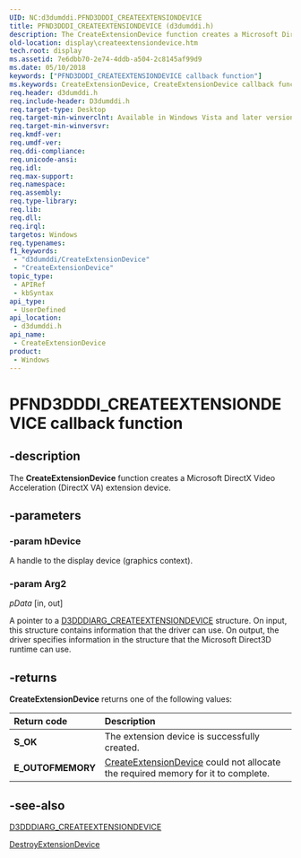 ```yaml
---
UID: NC:d3dumddi.PFND3DDDI_CREATEEXTENSIONDEVICE
title: PFND3DDDI_CREATEEXTENSIONDEVICE (d3dumddi.h)
description: The CreateExtensionDevice function creates a Microsoft DirectX Video Acceleration (DirectX VA) extension device.
old-location: display\createextensiondevice.htm
tech.root: display
ms.assetid: 7e6dbb70-2e74-4ddb-a504-2c8145af99d9
ms.date: 05/10/2018
keywords: ["PFND3DDDI_CREATEEXTENSIONDEVICE callback function"]
ms.keywords: CreateExtensionDevice, CreateExtensionDevice callback function [Display Devices], PFND3DDDI_CREATEEXTENSIONDEVICE, PFND3DDDI_CREATEEXTENSIONDEVICE callback, UserModeDisplayDriver_Functions_342ee084-e24a-43a8-99a9-c83c2670e2e4.xml, d3dumddi/CreateExtensionDevice, display.createextensiondevice
req.header: d3dumddi.h
req.include-header: D3dumddi.h
req.target-type: Desktop
req.target-min-winverclnt: Available in Windows Vista and later versions of the Windows operating systems.
req.target-min-winversvr: 
req.kmdf-ver: 
req.umdf-ver: 
req.ddi-compliance: 
req.unicode-ansi: 
req.idl: 
req.max-support: 
req.namespace: 
req.assembly: 
req.type-library: 
req.lib: 
req.dll: 
req.irql: 
targetos: Windows
req.typenames: 
f1_keywords:
 - "d3dumddi/CreateExtensionDevice"
 - "CreateExtensionDevice"
topic_type:
 - APIRef
 - kbSyntax
api_type:
 - UserDefined
api_location:
 - d3dumddi.h
api_name:
 - CreateExtensionDevice
product:
 - Windows
---
```


# PFND3DDDI_CREATEEXTENSIONDEVICE callback function

## -description

The <b>CreateExtensionDevice</b> function creates a Microsoft DirectX Video Acceleration (DirectX VA) extension device.

## -parameters

### -param hDevice

A handle to the display device (graphics context).

### -param Arg2

*pData* [in, out]

A pointer to a <a href="https://docs.microsoft.com/windows-hardware/drivers/ddi/d3dumddi/ns-d3dumddi-_d3dddiarg_createextensiondevice">D3DDDIARG_CREATEEXTENSIONDEVICE</a> structure. On input, this structure contains information that the driver can use. On output, the driver specifies information in the structure that the Microsoft Direct3D runtime can use.

## -returns

<b>CreateExtensionDevice</b> returns one of the following values:

| **Return code** | **Description** | 
|:--|:--|
| **S_OK** | The extension device is successfully created. | 
| **E_OUTOFMEMORY** | [CreateExtensionDevice](https://docs.microsoft.com/windows-hardware/drivers/ddi/d3dumddi/nc-d3dumddi-pfnd3dddi_createextensiondevice)  could not allocate the required memory for it to complete. |

## -see-also

<a href="https://docs.microsoft.com/windows-hardware/drivers/ddi/d3dumddi/ns-d3dumddi-_d3dddiarg_createextensiondevice">D3DDDIARG_CREATEEXTENSIONDEVICE</a>



<a href="https://docs.microsoft.com/windows-hardware/drivers/ddi/d3dumddi/nc-d3dumddi-pfnd3dddi_destroyextensiondevice">DestroyExtensionDevice</a>

